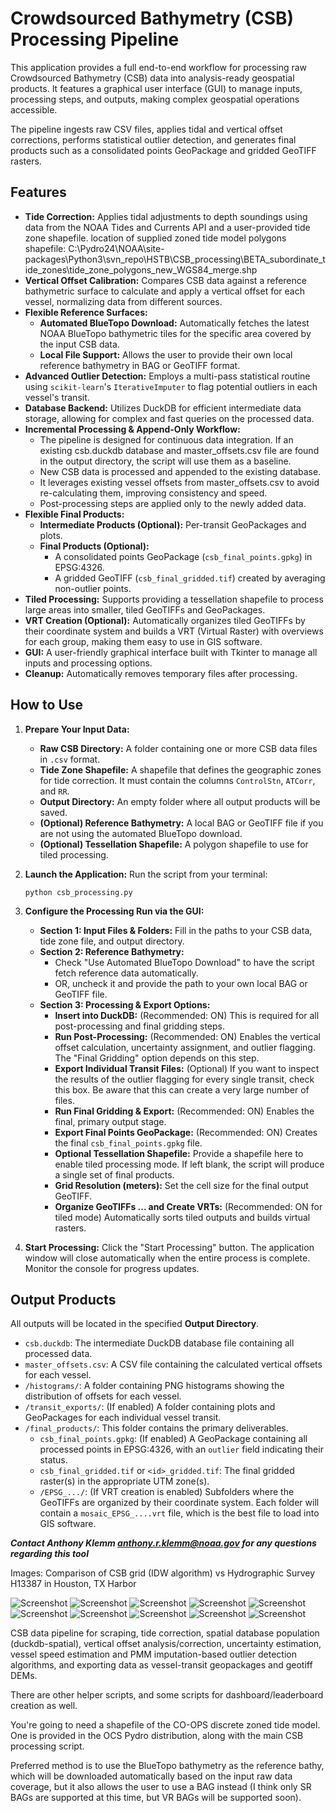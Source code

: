 # Crowdsourced Bathymetry (CSB) Processing Pipeline

This application provides a full end-to-end workflow for processing raw Crowdsourced Bathymetry (CSB) data into analysis-ready geospatial products. It features a graphical user interface (GUI) to manage inputs, processing steps, and outputs, making complex geospatial operations accessible.

The pipeline ingests raw CSV files, applies tidal and vertical offset corrections, performs statistical outlier detection, and generates final products such as a consolidated points GeoPackage and gridded GeoTIFF rasters.

## Features

- **Tide Correction:** Applies tidal adjustments to depth soundings using data from the NOAA Tides and Currents API and a user-provided tide zone shapefile. location of supplied zoned tide model polygons shapefile:
C:\Pydro24\NOAA\site-packages\Python3\svn_repo\HSTB\CSB_processing\BETA_subordinate_tide_zones\tide_zone_polygons_new_WGS84_merge.shp
- **Vertical Offset Calibration:** Compares CSB data against a reference bathymetric surface to calculate and apply a vertical offset for each vessel, normalizing data from different sources.
- **Flexible Reference Surfaces:**
    - **Automated BlueTopo Download:** Automatically fetches the latest NOAA BlueTopo bathymetric tiles for the specific area covered by the input CSB data.
    - **Local File Support:** Allows the user to provide their own local reference bathymetry in BAG or GeoTIFF format.
- **Advanced Outlier Detection:** Employs a multi-pass statistical routine using `scikit-learn`'s `IterativeImputer` to flag potential outliers in each vessel's transit.
- **Database Backend:** Utilizes DuckDB for efficient intermediate data storage, allowing for complex and fast queries on the processed data.
- **Incremental Processing & Append-Only Workflow:**
    - The pipeline is designed for continuous data integration. If an existing csb.duckdb database and master_offsets.csv file are found in the output directory, the script will use them as a baseline.
    - New CSB data is processed and appended to the existing database.
    - It leverages existing vessel offsets from master_offsets.csv to avoid re-calculating them, improving consistency and speed.
    - Post-processing steps are applied only to the newly added data.
- **Flexible Final Products:**
    - **Intermediate Products (Optional):** Per-transit GeoPackages and plots.
    - **Final Products (Optional):**
        - A consolidated points GeoPackage (`csb_final_points.gpkg`) in EPSG:4326.
        - A gridded GeoTIFF (`csb_final_gridded.tif`) created by averaging non-outlier points.
- **Tiled Processing:** Supports providing a tessellation shapefile to process large areas into smaller, tiled GeoTIFFs and GeoPackages.
- **VRT Creation (Optional):** Automatically organizes tiled GeoTIFFs by their coordinate system and builds a VRT (Virtual Raster) with overviews for each group, making them easy to use in GIS software.
- **GUI:** A user-friendly graphical interface built with Tkinter to manage all inputs and processing options.
- **Cleanup:** Automatically removes temporary files after processing.

## How to Use

1.  **Prepare Your Input Data:**
    - **Raw CSB Directory:** A folder containing one or more CSB data files in `.csv` format.
    - **Tide Zone Shapefile:** A shapefile that defines the geographic zones for tide correction. It must contain the columns `ControlStn`, `ATCorr`, and `RR`.
    - **Output Directory:** An empty folder where all output products will be saved.
    - **(Optional) Reference Bathymetry:** A local BAG or GeoTIFF file if you are not using the automated BlueTopo download.
    - **(Optional) Tessellation Shapefile:** A polygon shapefile to use for tiled processing.

2.  **Launch the Application:**
    Run the script from your terminal:
    ```
    python csb_processing.py
    ```

3.  **Configure the Processing Run via the GUI:**

    - **Section 1: Input Files & Folders:** Fill in the paths to your CSB data, tide zone file, and output directory.
    - **Section 2: Reference Bathymetry:**
        - Check "Use Automated BlueTopo Download" to have the script fetch reference data automatically.
        - OR, uncheck it and provide the path to your own local BAG or GeoTIFF file.
    - **Section 3: Processing & Export Options:**
        - **Insert into DuckDB:** (Recommended: ON) This is required for all post-processing and final gridding steps.
        - **Run Post-Processing:** (Recommended: ON) Enables the vertical offset calculation, uncertainty assignment, and outlier flagging. The "Final Gridding" option depends on this step.
        - **Export Individual Transit Files:** (Optional) If you want to inspect the results of the outlier flagging for every single transit, check this box. Be aware that this can create a very large number of files.
        - **Run Final Gridding & Export:** (Recommended: ON) Enables the final, primary output stage.
        - **Export Final Points GeoPackage:** (Recommended: ON) Creates the final `csb_final_points.gpkg` file.
        - **Optional Tessellation Shapefile:** Provide a shapefile here to enable tiled processing mode. If left blank, the script will produce a single set of final products.
        - **Grid Resolution (meters):** Set the cell size for the final output GeoTIFF.
        - **Organize GeoTIFFs ... and Create VRTs:** (Recommended: ON for tiled mode) Automatically sorts tiled outputs and builds virtual rasters.

4.  **Start Processing:** Click the "Start Processing" button. The application window will close automatically when the entire process is complete. Monitor the console for progress updates.

## Output Products

All outputs will be located in the specified **Output Directory**.

- `csb.duckdb`: The intermediate DuckDB database file containing all processed data.
- `master_offsets.csv`: A CSV file containing the calculated vertical offsets for each vessel.
- `/histograms/`: A folder containing PNG histograms showing the distribution of offsets for each vessel.
- `/transit_exports/`: (If enabled) A folder containing plots and GeoPackages for each individual vessel transit.
- `/final_products/`: This folder contains the primary deliverables.
    - `csb_final_points.gpkg`: (If enabled) A GeoPackage containing all processed points in EPSG:4326, with an `outlier` field indicating their status.
    - `csb_final_gridded.tif` or `<id>_gridded.tif`: The final gridded raster(s) in the appropriate UTM zone(s).
    - `/EPSG_.../`: (If VRT creation is enabled) Subfolders where the GeoTIFFs are organized by their coordinate system. Each folder will contain a `mosaic_EPSG_....vrt` file, which is the best file to load into GIS software.


***Contact Anthony Klemm anthony.r.klemm@noaa.gov for any questions regarding this tool*** 



Images: Comparison of CSB grid (IDW algorithm) vs Hydrographic Survey H13387 in Houston, TX Harbor

![Screenshot](https://github.com/anthonyklemm/Crowdsourced_Bathy_Processing/blob/main/csb_vs_BAG.gif?raw=true)
![Screenshot](https://github.com/anthonyklemm/Crowdsourced_Bathy_Processing/blob/main/images/2022-09-29_9-10-00.png?raw=true)
![Screenshot](https://github.com/anthonyklemm/Crowdsourced_Bathy_Processing/blob/main/False_Pass.gif?raw=true)
![Screenshot](https://github.com/anthonyklemm/Crowdsourced_Bathy_Processing/blob/main/images/2022-10-05_22-33-19.png?raw=true)
![Screenshot](https://github.com/anthonyklemm/Crowdsourced_Bathy_Processing/blob/main/images/2022-09-29_8-46-32.png?raw=true)
![Screenshot](https://github.com/anthonyklemm/Crowdsourced_Bathy_Processing/blob/main/images/2022-09-29_8-47-30.png?raw=true)
![Screenshot](https://github.com/anthonyklemm/Crowdsourced_Bathy_Processing/blob/main/images/2022-09-29_16-13-34.png?raw=true)
![Screenshot](https://github.com/anthonyklemm/Crowdsourced_Bathy_Processing/blob/main/images/2022-09-29_9-20-11.png?raw=true)
![Screenshot](https://github.com/anthonyklemm/Crowdsourced_Bathy_Processing/blob/main/images/2022-09-29_9-13-34.png?raw=true)
![Screenshot](https://github.com/anthonyklemm/Crowdsourced_Bathy_Processing/blob/main/images/2022-09-29_16-18-02.png?raw=true)



CSB data pipeline for scraping, tide correction, spatial database population (duckdb-spatial), vertical offset analysis/correction, uncertainty estimation, vessel speed estimation and PMM imputation-based outlier detection algorithms, and exporting data as vessel-transit geopackages and geotiff DEMs. 

There are other helper scripts, and some scripts for dashboard/leaderboard creation as well. 

You're going to need a shapefile of the CO-OPS discrete zoned tide model. One is provided in the OCS Pydro distribution, along with the main CSB processing script. 

Preferred method is to use the BlueTopo bathymetry as the reference bathy, which will be downloaded automatically based on the input raw data coverage, but it also allows the user to use a BAG instead (I think only SR BAGs are supported at this time, but VR BAGs will be supported soon). 

